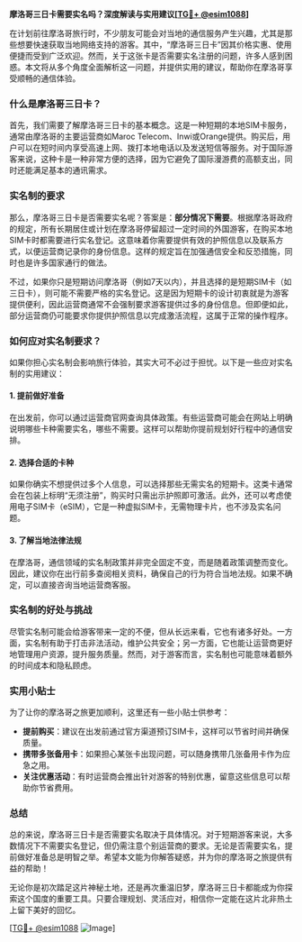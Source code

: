 **摩洛哥三日卡需要实名吗？深度解读与实用建议[[TG💪+ @esim1088](https://t.me/s/esim1088)]**

在计划前往摩洛哥旅行时，不少朋友可能会对当地的通信服务产生兴趣，尤其是那些想要快速获取当地网络支持的游客。其中，“摩洛哥三日卡”因其价格实惠、使用便捷而受到广泛欢迎。然而，关于这张卡是否需要实名注册的问题，许多人感到困惑。本文将从多个角度全面解析这一问题，并提供实用的建议，帮助你在摩洛哥享受顺畅的通信体验。

### 什么是摩洛哥三日卡？

首先，我们需要了解摩洛哥三日卡的基本概念。这是一种短期的本地SIM卡服务，通常由摩洛哥的主要运营商如Maroc Telecom、Inwi或Orange提供。购买后，用户可以在短时间内享受高速上网、拨打本地电话以及发送短信等服务。对于国际游客来说，这种卡是一种非常方便的选择，因为它避免了国际漫游费的高额支出，同时还能满足基本的通讯需求。

### 实名制的要求

那么，摩洛哥三日卡是否需要实名呢？答案是：**部分情况下需要**。根据摩洛哥政府的规定，所有长期居住或计划在摩洛哥停留超过一定时间的外国游客，在购买本地SIM卡时都需要进行实名登记。这意味着你需要提供有效的护照信息以及联系方式，以便运营商记录你的身份信息。这样的规定旨在加强通信安全和反恐措施，同时也是许多国家通行的做法。

不过，如果你只是短期访问摩洛哥（例如7天以内），并且选择的是短期SIM卡（如三日卡），则可能不需要严格的实名登记。这是因为短期卡的设计初衷就是为游客提供便利，因此运营商通常不会强制要求游客提供过多的身份信息。但即便如此，部分运营商仍可能要求你提供护照信息以完成激活流程，这属于正常的操作程序。

### 如何应对实名制要求？

如果你担心实名制会影响旅行体验，其实大可不必过于担忧。以下是一些应对实名制的实用建议：

#### 1. 提前做好准备
在出发前，你可以通过运营商官网查询具体政策。有些运营商可能会在网站上明确说明哪些卡种需要实名，哪些不需要。这样可以帮助你提前规划好行程中的通信安排。

#### 2. 选择合适的卡种
如果你确实不想提供过多个人信息，可以选择那些无需实名的短期卡。这类卡通常会在包装上标明“无须注册”，购买时只需出示护照即可激活。此外，还可以考虑使用电子SIM卡（eSIM），它是一种虚拟SIM卡，无需物理卡片，也不涉及实名问题。

#### 3. 了解当地法律法规
在摩洛哥，通信领域的实名制政策并非完全固定不变，而是随着政策调整而变化。因此，建议你在出行前多查阅相关资料，确保自己的行为符合当地法规。如果不确定，可以直接咨询当地运营商客服。

### 实名制的好处与挑战

尽管实名制可能会给游客带来一定的不便，但从长远来看，它也有诸多好处。一方面，实名制有助于打击非法活动，维护公共安全；另一方面，它也能让运营商更好地管理用户资源，提升服务质量。然而，对于游客而言，实名制也可能意味着额外的时间成本和隐私顾虑。

### 实用小贴士

为了让你的摩洛哥之旅更加顺利，这里还有一些小贴士供参考：

- **提前购买**：建议在出发前通过官方渠道预订SIM卡，这样可以节省时间并确保质量。
- **携带多张备用卡**：如果担心某张卡出现问题，可以随身携带几张备用卡作为应急之用。
- **关注优惠活动**：有时运营商会推出针对游客的特别优惠，留意这些信息可以帮助你节省费用。

### 总结

总的来说，摩洛哥三日卡是否需要实名取决于具体情况。对于短期游客来说，大多数情况下不需要实名登记，但仍需注意个别运营商的要求。无论是否需要实名，提前做好准备总是明智之举。希望本文能为你解答疑惑，并为你的摩洛哥之旅提供有益的帮助！

无论你是初次踏足这片神秘土地，还是再次重温旧梦，摩洛哥三日卡都能成为你探索这个国度的重要工具。只要合理规划、灵活应对，相信你一定能在这片北非热土上留下美好的回忆。

[[TG💪+ @esim1088](https://t.me/s/esim1088) ![Image](https://i.postimg.cc/4NQfJmqS/Snipaste-2025-05-13-00-14-12.png)]